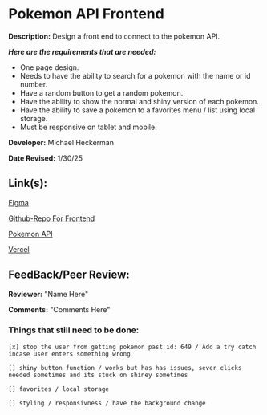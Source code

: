 # Pokemon API Frontend

**Description:** Design a front end to connect to the pokemon API.

***Here are the requirements that are needed:***
- One page design.
- Needs to have the ability to search for a pokemon with the name or id number.
- Have a random button to get a random pokemon.
- Have the ability to show the normal and shiny version of each pokemon.
- Have the ability to save a pokemon to a favorites menu / list using local storage.
- Must be responsive on tablet and mobile.


**Developer:** Michael Heckerman

**Date Revised:** 1/30/25


## Link(s):

[Figma](https://www.figma.com/design/LTpU7YtFvvQuylzyliqyDY/Untitled?node-id=0-1&p=f&t=FY7T3vUeyBJevai4-0)

[Github-Repo For Frontend](https://github.com/mkheck13/PokemonFrontend)

[Pokemon API](https://pokeapi.co/)

[Vercel]()


## FeedBack/Peer Review: 

**Reviewer:** "Name Here"

**Comments:** "Comments Here"



### Things that still need to be done:
    [x] stop the user from getting pokemon past id: 649 / Add a try catch incase user enters something wrong

    [] shiny button function / works but has has issues, sever clicks needed sometimes and its stuck on shiney sometimes

    [] favorites / local storage

    [] styling / responsivness / have the background change